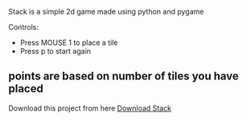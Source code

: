 Stack is a simple 2d game made using python and pygame

Controls:
* Press MOUSE 1 to place a tile 
* Press p to start again 

## points are based on number of tiles you have placed 

Download this project from here [Download Stack](https://downgit.github.io/#/home?url=https://github.com/Vaibhav521/Pygame/tree/main/stack)

